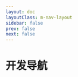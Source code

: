 ```yaml
---
layout: doc
layoutClass: m-nav-layout
sidebar: false
prev: false
next: false
---
```


<style src="/.vitepress/theme/style/nav.css"></style>

<script setup>
import { NAV_DATA } from '/.vitepress/theme/utils/data'
</script>


# 开发导航

<MNavLinks v-for="{title, items} in NAV_DATA" :title="title" :items="items"/>